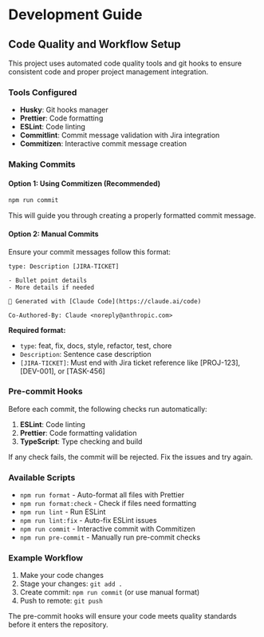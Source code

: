 # Development Guide

## Code Quality and Workflow Setup

This project uses automated code quality tools and git hooks to ensure consistent code and proper project management integration.

### Tools Configured

- **Husky**: Git hooks manager
- **Prettier**: Code formatting
- **ESLint**: Code linting
- **Commitlint**: Commit message validation with Jira integration
- **Commitizen**: Interactive commit message creation

### Making Commits

#### Option 1: Using Commitizen (Recommended)

```bash
npm run commit
```

This will guide you through creating a properly formatted commit message.

#### Option 2: Manual Commits

Ensure your commit messages follow this format:

```
type: Description [JIRA-TICKET]

- Bullet point details
- More details if needed

🤖 Generated with [Claude Code](https://claude.ai/code)

Co-Authored-By: Claude <noreply@anthropic.com>
```

**Required format:**

- `type`: feat, fix, docs, style, refactor, test, chore
- `Description`: Sentence case description
- `[JIRA-TICKET]`: Must end with Jira ticket reference like [PROJ-123], [DEV-001], or [TASK-456]

### Pre-commit Hooks

Before each commit, the following checks run automatically:

1. **ESLint**: Code linting
2. **Prettier**: Code formatting validation
3. **TypeScript**: Type checking and build

If any check fails, the commit will be rejected. Fix the issues and try again.

### Available Scripts

- `npm run format` - Auto-format all files with Prettier
- `npm run format:check` - Check if files need formatting
- `npm run lint` - Run ESLint
- `npm run lint:fix` - Auto-fix ESLint issues
- `npm run commit` - Interactive commit with Commitizen
- `npm run pre-commit` - Manually run pre-commit checks

### Example Workflow

1. Make your code changes
2. Stage your changes: `git add .`
3. Create commit: `npm run commit` (or use manual format)
4. Push to remote: `git push`

The pre-commit hooks will ensure your code meets quality standards before it enters the repository.

